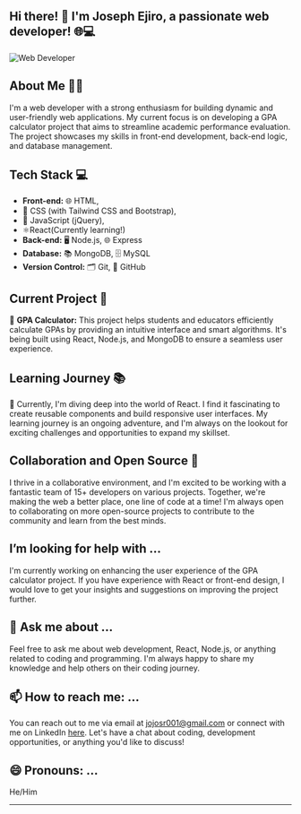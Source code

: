 ## Hi there! 👋 I'm Joseph Ejiro, a passionate web developer! 🌐💻

![Web Developer](https://avatars.githubusercontent.com/u/110489359?s=400&u=336b38cd500578f5071b90f0d2c832eb6d2a68d5&v=4)

## About Me 🧑‍💻

I'm a web developer with a strong enthusiasm for building dynamic and user-friendly web applications. My current focus is on developing a GPA calculator project that aims to streamline academic performance evaluation. The project showcases my skills in front-end development, back-end logic, and database management.

## Tech Stack 💻

- **Front-end:** 🌐 HTML,
- 🎨 CSS (with Tailwind CSS and Bootstrap),
-  🚀 JavaScript (jQuery),
-  ⚛️React(Currently learning!)
- **Back-end:** 🖥️ Node.js, 🌐 Express
- **Database:** 📚 MongoDB, 🗄️ MySQL
- **Version Control:** 🗂️ Git, 🐙 GitHub

## Current Project 🚀

🎯 **GPA Calculator:** This project helps students and educators efficiently calculate GPAs by providing an intuitive interface and smart algorithms. It's being built using React, Node.js, and MongoDB to ensure a seamless user experience.

## Learning Journey 📚

🌱 Currently, I'm diving deep into the world of React. I find it fascinating to create reusable components and build responsive user interfaces. My learning journey is an ongoing adventure, and I'm always on the lookout for exciting challenges and opportunities to expand my skillset.

## Collaboration and Open Source 💬

I thrive in a collaborative environment, and I'm excited to be working with a fantastic team of 15+ developers on various projects. Together, we're making the web a better place, one line of code at a time! I'm always open to collaborating on more open-source projects to contribute to the community and learn from the best minds.

## I’m looking for help with ...

I'm currently working on enhancing the user experience of the GPA calculator project. If you have experience with React or front-end design, I would love to get your insights and suggestions on improving the project further.

## 💬 Ask me about ...

Feel free to ask me about web development, React, Node.js, or anything related to coding and programming. I'm always happy to share my knowledge and help others on their coding journey.

## 📫 How to reach me: ...

You can reach out to me via email at jojosr001@gmail.com or connect with me on LinkedIn [here](https://linkedin.com/comm/mynetwork/discovery-see-all?usecase=PEOPLE_FOLLOWS&followMember=joseph-ejiro-165097239). Let's have a chat about coding, development opportunities, or anything you'd like to discuss!

## 😄 Pronouns: ...

He/Him

---


